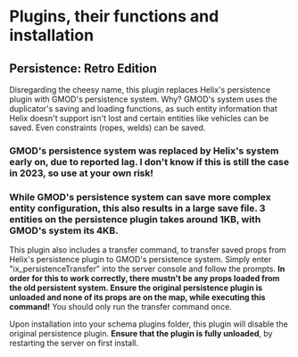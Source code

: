 # Plugins, their functions and installation

## Persistence: Retro Edition
Disregarding the cheesy name, this plugin replaces Helix's persistence plugin with GMOD's persistence system. Why? GMOD's system uses the duplicator's saving and loading functions, as such entity information that Helix doesn't support isn't lost and certain entities like vehicles can be saved. Even constraints (ropes, welds) can be saved.

### GMOD's persistence system was replaced by Helix's system early on, due to reported lag. I don't know if this is still the case in 2023, so use at your own risk!

### While GMOD's persistence system can save more complex entity configuration, this also results in a large save file. 3 entities on the persistence plugin takes around 1KB, with GMOD's system its 4KB.

This plugin also includes a transfer command, to transfer saved props from Helix's persistence plugin to GMOD's persistence system. Simply enter "ix_persistenceTransfer" into the server console and follow the prompts. **In order for this to work correctly, there mustn't be any props loaded from the old persistent system. Ensure the original persistence plugin is unloaded and none of its props are on the map, while executing this command!** You should only run the transfer command once.

Upon installation into your schema plugins folder, this plugin will disable the original persistence plugin. **Ensure that the plugin is fully unloaded**, by restarting the server on first install.

